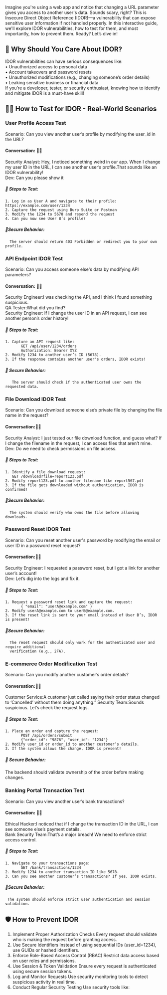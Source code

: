 

Imagine you're using a web app and notice that changing a URL parameter gives you access to another user's data. Sounds scary, right? This is Insecure Direct Object Reference (IDOR)—a vulnerability that can expose sensitive user information if not handled properly.
In this interactive guide, we'll explore IDOR vulnerabilities, how to test for them, and most importantly, how to prevent them. Ready? Let’s dive in! 

## 🎯 Why Should You Care About IDOR?
IDOR vulnerabilities can have serious consequences like:  
	• Unauthorized access to personal data   
	• Account takeovers and password resets   
	• Unauthorized modifications (e.g., changing someone’s order details)   
	• Leaking sensitive business or financial data   
If you’re a developer, tester, or security enthusiast, knowing how to identify and mitigate IDOR is a must-have skill!   

## 🕵️‍♂️ How to Test for IDOR - Real-World Scenarios

### User Profile Access Test
Scenario: Can you view another user’s profile by modifying the user_id in the URL?

#### Conversation: 👩‍💻 
Security Analyst: Hey, I noticed something weird in our app. When I change my user ID in the URL, I can see another user’s profile.That sounds like an IDOR vulnerability!    
Dev: Can you please show it   

##### 🔹 Steps to Test:
	1. Log in as User A and navigate to their profile: https://example.com/user/1234  
	2. Capture the request using Burp Suite or Postman   
	3. Modify the 1234 to 5678 and resend the request  
	4. Can you now see User B’s profile?  

##### 🔹Secure Behavior: 
      The server should return 403 Forbidden or redirect you to your own profile.  

### API Endpoint IDOR Test
Scenario: Can you access someone else's data by modifying API parameters?

#### Conversation: 👩‍💻 
Security Engineer:I was checking the API, and I think I found something suspicious.   
QA Tester:What did you find?  
Security Engineer: If I change the user ID in an API request, I can see another person’s order history!   

##### 🔹 Steps to Test:
	1. Capture an API request like:  
           GET /api/user/1234/orders  
           Authorization: Bearer XYZ  
	2. Modify 1234 to another user’s ID (5678).  
	3. If the response contains another user's orders, IDOR exists!  

##### 🔹 Secure Behavior: 
       The server should check if the authenticated user owns the requested data.

### File Download IDOR Test

Scenario: Can you download someone else’s private file by changing the file name in the request?

#### Conversation:👩‍💻 
 Security Analyst: I just tested our file download function, and guess what? If I change the   filename in the request, I can access files that aren’t mine.    
 Dev: Do we need to check permissions on file access.   
##### 🔹 Steps to Test:
	1. Identify a file download request:  
   	   GET /download?file=report123.pdf  
	2. Modify report123.pdf to another filename like report567.pdf  
	3. If the file gets downloaded without authentication, IDOR is confirmed!   

##### 🔹Secure Behavior: 
      The system should verify who owns the file before allowing downloads.

### Password Reset IDOR Test
Scenario: Can you reset another user's password by modifying the email or user ID in a password reset request?  

#### Conversation:👨‍💻  
Security Engineer: I requested a password reset, but I got a link for another user’s account!    
Dev: Let’s dig into the logs and fix it.    
##### 🔹 Steps to Test:
	1. Request a password reset link and capture the request:  
           { "email": "userA@example.com" }    
	2. Modify userA@example.com to userB@example.com.  
	3. If the reset link is sent to your email instead of User B’s, IDOR is present!  

##### 🔹Secure Behavior: 
      The reset request should only work for the authenticated user and require additional   
      verification (e.g., 2FA).

### E-commerce Order Modification Test
  Scenario: Can you modify another customer’s order details?

#### Conversation:👨‍💻 
Customer Service:A customer just called saying their order status changed to ‘Cancelled’ without them doing anything.”
Security Team:Sounds suspicious. Let’s check the request logs.  
##### 🔹 Steps to Test:
	1. Place an order and capture the request:
           POST /api/orders/submit  
           {"order_id": "9876", "user_id": "1234"}  
	2. Modify user_id or order_id to another customer’s details.  
	3. If the system allows the change, IDOR is present!  

##### 🔹 Secure Behavior: 
 The backend should validate ownership of the order before making changes.

### Banking Portal Transaction Test
Scenario: Can you view another user’s bank transactions?

#### Conversation: 👩‍💻
Ethical Hacker:I noticed that if I change the transaction ID in the URL, I can see someone else’s payment details.    
Bank Security Team:That’s a major breach! We need to enforce strict access control.    
##### 🔹 Steps to Test:
	1. Navigate to your transactions page:
           GET /bank/transactions/1234  
	2. Modify 1234 to another transaction ID like 5678.  
	3. Can you see another customer’s transactions? If yes, IDOR exists.  

##### 🔹Secure Behavior: 
     The system should enforce strict user authentication and session validation.  


## 🛡️ How to Prevent IDOR

 1. Implement Proper Authorization Checks Every request should validate who is making the request before granting access.
 2. Use Secure Identifiers Instead of using sequential IDs (user_id=1234), use GUIDs or hashed identifiers.
 3. Enforce Role-Based Access Control (RBAC) Restrict data access based on user roles and permissions.
 4. Use Session & Token Validation Ensure every request is authenticated using secure session tokens.
 5. Log and Monitor Requests Use security monitoring tools to detect suspicious activity in real time.
 6. Conduct Regular Security Testing Use security tools like:

